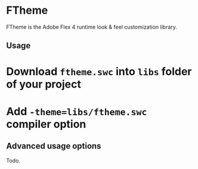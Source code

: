 FTheme
=================

FTheme is the Adobe Flex 4 runtime look & feel customization library. 

Usage
-----

# Download `ftheme.swc` into `libs` folder of your project
# Add `-theme=libs/ftheme.swc` compiler option

Advanced usage options
----------------------

Todo.